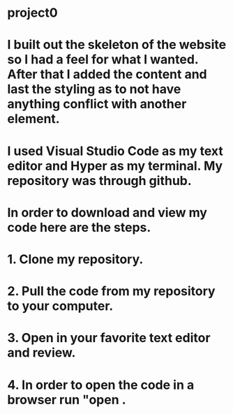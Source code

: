 # project0
# I built out the skeleton of the website so I had a feel for what I wanted. After that I added the content and last the styling as to not have anything conflict with another element.
# I used Visual Studio Code as my text editor and Hyper as my terminal. My repository was through github.
# In order to download and view my code here are the steps.
# 1. Clone my repository.
# 2. Pull the code from my repository to your computer.
# 3. Open in your favorite text editor and review.
# 4. In order to open the code in a browser run "open <Name of html file you want to open>.
